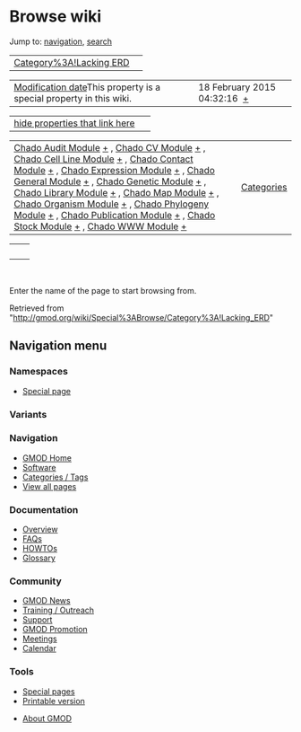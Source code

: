 <div id="mw-page-base" class="noprint">

</div>

<div id="mw-head-base" class="noprint">

</div>

<div id="content" class="mw-body" role="main">

<span id="top"></span>

<div id="mw-js-message" style="display:none;">

</div>



# <span dir="auto">Browse wiki</span>

<div id="bodyContent">

<div id="contentSub">

</div>

<div id="jump-to-nav" class="mw-jump">

Jump to: [navigation](#mw-navigation), [search](#p-search)

</div>

<div id="mw-content-text">

|  |  |
|----|----|
| [Category%3A!Lacking ERD](/wiki/Category%3A!Lacking_ERD "Category%3A!Lacking ERD") |  |

|  |  |
|----|----|
| <span class="smw-highlighter" data-type="1" state="inline" data-title="Property"><span class="smwbuiltin">[Modification date](/wiki/Property:Modification_date "Property:Modification date")</span><span class="smwttcontent">This property is a special property in this wiki.</span></span> | <span class="smwb-value">18 February 2015 04:32:16  <span class="smwsearch">[+](/wiki/Special%3ASearchByProperty/Modification-20date/18-20February-202015-2004:32:16 "Special%3ASearchByProperty/Modification-20date/18-20February-202015-2004:32:16")</span></span> |

<span id="smw_browse_incoming"></span>

|  |  |
|----|----|
| [hide properties that link here](/mediawiki/index.php?title=Special:Browse&offset=0&dir=out&article=Category%3A%21Lacking+ERD)  |  |

|  |  |
|----|----|
| <span class="smwb-ivalue">[Chado Audit Module](/wiki/Chado_Audit_Module "Chado Audit Module") <span class="smwbrowse">[+](/wiki/Special%3ABrowse/Chado-20Audit-20Module "Special%3ABrowse/Chado-20Audit-20Module")</span></span> , <span class="smwb-ivalue">[Chado CV Module](/wiki/Chado_CV_Module "Chado CV Module") <span class="smwbrowse">[+](/wiki/Special%3ABrowse/Chado-20CV-20Module "Special%3ABrowse/Chado-20CV-20Module")</span></span> , <span class="smwb-ivalue">[Chado Cell Line Module](/wiki/Chado_Cell_Line_Module "Chado Cell Line Module") <span class="smwbrowse">[+](/wiki/Special%3ABrowse/Chado-20Cell-20Line-20Module "Special%3ABrowse/Chado-20Cell-20Line-20Module")</span></span> , <span class="smwb-ivalue">[Chado Contact Module](/wiki/Chado_Contact_Module "Chado Contact Module") <span class="smwbrowse">[+](/wiki/Special%3ABrowse/Chado-20Contact-20Module "Special%3ABrowse/Chado-20Contact-20Module")</span></span> , <span class="smwb-ivalue">[Chado Expression Module](/wiki/Chado_Expression_Module "Chado Expression Module") <span class="smwbrowse">[+](/wiki/Special%3ABrowse/Chado-20Expression-20Module "Special%3ABrowse/Chado-20Expression-20Module")</span></span> , <span class="smwb-ivalue">[Chado General Module](/wiki/Chado_General_Module "Chado General Module") <span class="smwbrowse">[+](/wiki/Special%3ABrowse/Chado-20General-20Module "Special%3ABrowse/Chado-20General-20Module")</span></span> , <span class="smwb-ivalue">[Chado Genetic Module](/wiki/Chado_Genetic_Module "Chado Genetic Module") <span class="smwbrowse">[+](/wiki/Special%3ABrowse/Chado-20Genetic-20Module "Special%3ABrowse/Chado-20Genetic-20Module")</span></span> , <span class="smwb-ivalue">[Chado Library Module](/wiki/Chado_Library_Module "Chado Library Module") <span class="smwbrowse">[+](/wiki/Special%3ABrowse/Chado-20Library-20Module "Special%3ABrowse/Chado-20Library-20Module")</span></span> , <span class="smwb-ivalue">[Chado Map Module](/wiki/Chado_Map_Module "Chado Map Module") <span class="smwbrowse">[+](/wiki/Special%3ABrowse/Chado-20Map-20Module "Special%3ABrowse/Chado-20Map-20Module")</span></span> , <span class="smwb-ivalue">[Chado Organism Module](/wiki/Chado_Organism_Module "Chado Organism Module") <span class="smwbrowse">[+](/wiki/Special%3ABrowse/Chado-20Organism-20Module "Special%3ABrowse/Chado-20Organism-20Module")</span></span> , <span class="smwb-ivalue">[Chado Phylogeny Module](/wiki/Chado_Phylogeny_Module "Chado Phylogeny Module") <span class="smwbrowse">[+](/wiki/Special%3ABrowse/Chado-20Phylogeny-20Module "Special%3ABrowse/Chado-20Phylogeny-20Module")</span></span> , <span class="smwb-ivalue">[Chado Publication Module](/wiki/Chado_Publication_Module "Chado Publication Module") <span class="smwbrowse">[+](/wiki/Special%3ABrowse/Chado-20Publication-20Module "Special%3ABrowse/Chado-20Publication-20Module")</span></span> , <span class="smwb-ivalue">[Chado Stock Module](/wiki/Chado_Stock_Module "Chado Stock Module") <span class="smwbrowse">[+](/wiki/Special%3ABrowse/Chado-20Stock-20Module "Special%3ABrowse/Chado-20Stock-20Module")</span></span> , <span class="smwb-ivalue">[Chado WWW Module](/wiki/Chado_WWW_Module "Chado WWW Module") <span class="smwbrowse">[+](/wiki/Special%3ABrowse/Chado-20WWW-20Module "Special%3ABrowse/Chado-20WWW-20Module")</span></span> | [Categories](/wiki/Special%3ACategories "Special%3ACategories") |

|     |     |
|-----|-----|
|     |     |

 

Enter the name of the page to start browsing from.  

</div>

<div class="printfooter">

Retrieved from
"<http://gmod.org/wiki/Special%3ABrowse/Category%3A!Lacking_ERD>"

</div>

<div id="catlinks" class="catlinks catlinks-allhidden">

</div>

<div class="visualClear">

</div>

</div>

</div>

<div id="mw-navigation">

## Navigation menu

<div id="mw-head">



<div id="left-navigation">

<div id="p-namespaces" class="vectorTabs" role="navigation"
aria-labelledby="p-namespaces-label">

### Namespaces

- <span id="ca-nstab-special">[Special
  page](/wiki/Special%3ABrowse/Category%3A!Lacking_ERD "This is a special page, you cannot edit the page itself")</span>

</div>

<div id="p-variants" class="vectorMenu emptyPortlet" role="navigation"
aria-labelledby="p-variants-label">

### 

### Variants[](#)

<div class="menu">

</div>

</div>

</div>





</div>



</div>

</div>

</div>

<div id="mw-panel">

<div id="p-logo" role="banner">

<a href="/wiki/Main_Page"
style="background-image: url(http://gmod.org/images/GMOD-cogs.png);"
title="Visit the main page"></a>

</div>

<div id="p-Navigation" class="portal" role="navigation"
aria-labelledby="p-Navigation-label">

### Navigation

<div class="body">

- <span id="n-GMOD-Home">[GMOD Home](/wiki/Main_Page)</span>
- <span id="n-Software">[Software](/wiki/GMOD_Components)</span>
- <span id="n-Categories-.2F-Tags">[Categories /
  Tags](/wiki/Categories)</span>
- <span id="n-View-all-pages">[View all
  pages](/wiki/Special:AllPages)</span>

</div>

</div>

<div id="p-Documentation" class="portal" role="navigation"
aria-labelledby="p-Documentation-label">

### Documentation

<div class="body">

- <span id="n-Overview">[Overview](/wiki/Overview)</span>
- <span id="n-FAQs">[FAQs](/wiki/Category%3AFAQ)</span>
- <span id="n-HOWTOs">[HOWTOs](/wiki/Category%3AHOWTO)</span>
- <span id="n-Glossary">[Glossary](/wiki/Glossary)</span>

</div>

</div>

<div id="p-Community" class="portal" role="navigation"
aria-labelledby="p-Community-label">

### Community

<div class="body">

- <span id="n-GMOD-News">[GMOD News](/wiki/GMOD_News)</span>
- <span id="n-Training-.2F-Outreach">[Training /
  Outreach](/wiki/Training_and_Outreach)</span>
- <span id="n-Support">[Support](/wiki/Support)</span>
- <span id="n-GMOD-Promotion">[GMOD
  Promotion](/wiki/GMOD_Promotion)</span>
- <span id="n-Meetings">[Meetings](/wiki/Meetings)</span>
- <span id="n-Calendar">[Calendar](/wiki/Calendar)</span>

</div>

</div>

<div id="p-tb" class="portal" role="navigation"
aria-labelledby="p-tb-label">

### Tools

<div class="body">

- <span id="t-specialpages"><a href="/wiki/Special%3ASpecialPages" accesskey="q"
  title="A list of all special pages [q]">Special pages</a></span>
- <span id="t-print"><a
  href="/mediawiki/index.php?title=Special%3ABrowse/Category%3A!Lacking_ERD&amp;printable=yes"
  rel="alternate" accesskey="p"
  title="Printable version of this page [p]">Printable version</a></span>

</div>

</div>

</div>

</div>

<div id="footer" role="contentinfo">

- <span id="footer-places-about">[About
  GMOD](/wiki/GMOD%3AAbout "GMOD%3AAbout")</span>

<!-- -->






</div>
